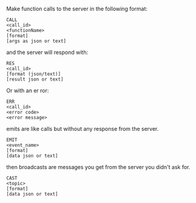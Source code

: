 

Make function calls to the server in the following format:
```
CALL
<call_id>
<functionName>
[format]
[args as json or text]
```
and the server will respond with:
```
RES
<call_id>
[format (json/text)]
[result json or text]
```
Or with an er ror:
```
ERR
<call_id>
<error code>
<error message>
```

emits are like calls but without any response from the server.
```
EMIT
<event_name>
[format]
[data json or text]
```

then broadcasts are messages you get from the server you didn't ask for.
```
CAST
<topic>
[format]
[data json or text]
```



